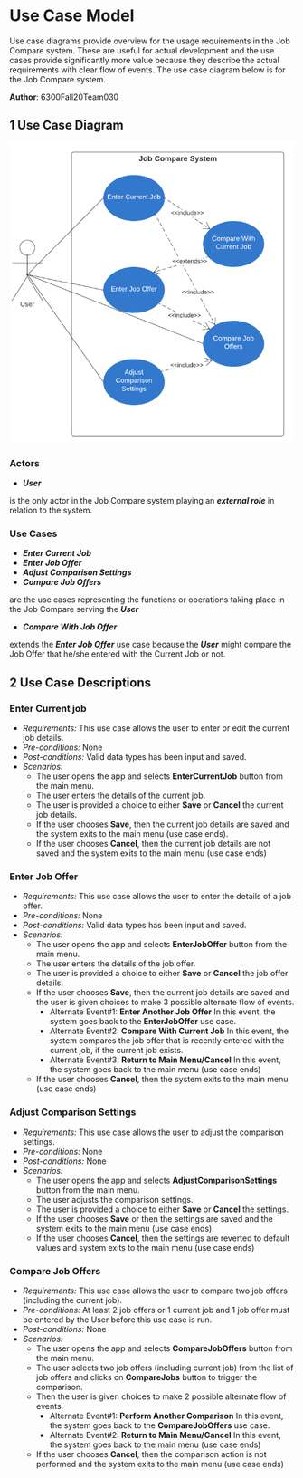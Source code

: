 # Use Case Model

Use case diagrams provide overview for the usage requirements in the Job Compare system. These are useful for actual development and the use cases provide significantly more value because they describe the actual requirements with clear flow of events. The use case diagram below is for the Job Compare system.

**Author**: 6300Fall20Team030

## 1 Use Case Diagram
![Use Case Diagram](Images/usecasediagram.png)

### Actors
  - ***User***

  is the only actor in the Job Compare system playing an ***external role*** in relation to the system.

### Use Cases
  - ***Enter Current Job***
  - ***Enter Job Offer***
  - ***Adjust Comparison Settings***
  - ***Compare Job Offers***

  are the use cases representing the functions or operations taking place in the Job Compare serving the ***User***
  - ***Compare With Job Offer***

  extends the ***Enter Job Offer*** use case because the ***User*** might compare the Job Offer that he/she entered with the Current Job or not.

## 2 Use Case Descriptions

### Enter Current job
- *Requirements:* This use case allows the user to enter or edit the current job details.
- *Pre-conditions:* None
- *Post-conditions:* Valid data types has been input and saved.
- *Scenarios:*
  - The user opens the app and selects **EnterCurrentJob** button from the main menu.
  - The user enters the details of the current job.
  - The user is provided a choice to either **Save** or **Cancel** the current job details.
  - If the user chooses **Save**, then the current job details are saved and the system exits to the main menu (use case ends).
  - If the user chooses **Cancel**, then the current job details are not saved and the system exits to the main menu (use case ends)

### Enter Job Offer
- *Requirements:* This use case allows the user to enter the details of a job offer.
- *Pre-conditions:* None
- *Post-conditions:* Valid data types has been input and saved.
- *Scenarios:*
  - The user opens the app and selects **EnterJobOffer** button from the main menu.
  - The user enters the details of the job offer.
  - The user is provided a choice to either **Save** or **Cancel** the job offer details.
  - If the user chooses **Save**, then the current job details are saved and the user is given choices to make 3 possible alternate flow of events.
    - Alternate Event#1: **Enter Another Job Offer**
      In this event, the system goes back to the **EnterJobOffer** use case.
    - Alternate Event#2: **Compare With Current Job**
      In this event, the system compares the job offer that is recently entered with the current job, if the current job exists.
    - Alternate Event#3: **Return to Main Menu/Cancel**
      In this event, the system goes back to the main menu (use case ends)
  - If the user chooses **Cancel**, then the system exits to the main menu (use case ends)

### Adjust Comparison Settings
- *Requirements:* This use case allows the user to adjust the comparison settings.
- *Pre-conditions:* None
- *Post-conditions:* None
- *Scenarios:*
  - The user opens the app and selects **AdjustComparisonSettings** button from the main menu.
  - The user adjusts the comparison settings.
  - The user is provided a choice to either **Save** or **Cancel** the settings.
  - If the user chooses **Save** or then the settings are saved and the system exits to the main menu (use case ends).
  - If the user chooses **Cancel**, then the settings are reverted to default values and system exits to the main menu (use case ends)

### Compare Job Offers
- *Requirements:* This use case allows the user to compare two job offers (including the current job).
- *Pre-conditions:* At least 2 job offers or 1 current job and 1 job offer must be entered by the User before this use case is run.
- *Post-conditions:* None
- *Scenarios:*
  - The user opens the app and selects **CompareJobOffers** button from the main menu.
  - The user selects two job offers (including current job) from the list of job offers and clicks on **CompareJobs** button to trigger the comparison.
  - Then the user is given choices to make 2 possible alternate flow of events.
    - Alternate Event#1: **Perform Another Comparison**
      In this event, the system goes back to the **CompareJobOffers** use case.
    - Alternate Event#2: **Return to Main Menu/Cancel**
      In this event, the system goes back to the main menu (use case ends)
  - If the user chooses **Cancel**, then the comparison action is not performed and the system exits to the main menu (use case ends)
